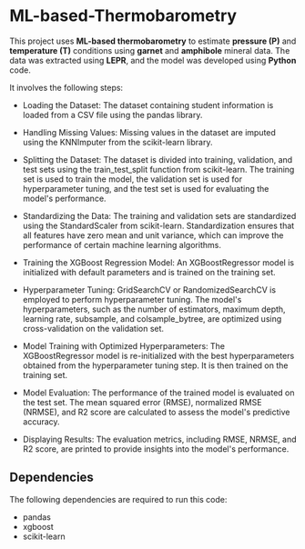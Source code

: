 # ML-based-Thermobarometry

This project uses **ML-based thermobarometry** to estimate **pressure (P)** and **temperature (T)** conditions using **garnet** and **amphibole** mineral data. The data was extracted using **LEPR**, and the model was developed using **Python** code.

It involves the following steps:

- Loading the Dataset: The dataset containing student information is loaded from a CSV file using the pandas library.

- Handling Missing Values: Missing values in the dataset are imputed using the KNNImputer from the scikit-learn library.

- Splitting the Dataset: The dataset is divided into training, validation, and test sets using the train_test_split function from scikit-learn. The training set is used to train the model, the validation set is used for hyperparameter tuning, and the test set is used for evaluating the model's performance.

- Standardizing the Data: The training and validation sets are standardized using the StandardScaler from scikit-learn. Standardization ensures that all features have zero mean and unit variance, which can improve the performance of certain machine learning algorithms.

- Training the XGBoost Regression Model: An XGBoostRegressor model is initialized with default parameters and is trained on the training set.

- Hyperparameter Tuning: GridSearchCV or RandomizedSearchCV is employed to perform hyperparameter tuning. The model's hyperparameters, such as the number of estimators, maximum depth, learning rate, subsample, and colsample_bytree, are optimized using cross-validation on the validation set.

- Model Training with Optimized Hyperparameters: The XGBoostRegressor model is re-initialized with the best hyperparameters obtained from the hyperparameter tuning step. It is then trained on the training set.

- Model Evaluation: The performance of the trained model is evaluated on the test set. The mean squared error (RMSE), normalized RMSE (NRMSE), and R2 score are calculated to assess the model's predictive accuracy.

- Displaying Results: The evaluation metrics, including RMSE, NRMSE, and R2 score, are printed to provide insights into the model's performance.

## Dependencies
The following dependencies are required to run this code:

- pandas
- xgboost
- scikit-learn
